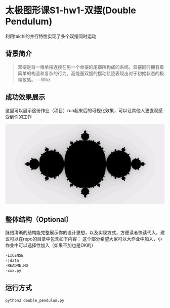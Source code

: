 # 太极图形课S1-hw1-双摆(Double Pendulum)
利用taichi的并行特性实现了多个双摆同时运动

## 背景简介
> 双摆是将一根单摆连接在另一个单摆的尾部所构成的系统。双摆同时拥有着简单的构造和复杂的行为。高能量双摆的摆动轨迹表现出对于初始状态的极端敏感。
--Wiki


## 成功效果展示
这里可以展示这份作业（项目）run起来后的可视化效果，可以让其他人更直观感受到你的工作

![fractal demo](./data/fractal.jpg)
## 整体结构（Optional）
脉络清晰的结构能完整展示你的设计思想，以及实现方式，方便读者快读代入，建议可以在repo的目录中包含如下内容：
这个部分希望大家可以大作业中加入，小作业中可以选择性加入（如果不加也是OK的）
```
-LICENSE
-|data
-README.MD
-xxx.py
```

## 运行方式

 `python3 double_pendulum.py`
